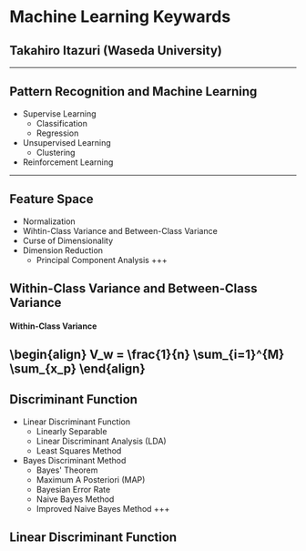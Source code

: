 # Machine Learning Keywards
## Takahiro Itazuri (Waseda University)
---
## Pattern Recognition and Machine Learning
- Supervise Learning
  - Classification
  - Regression
- Unsupervised Learning
  - Clustering
- Reinforcement Learning
---
## Feature Space
- Normalization
- Wihtin-Class Variance and Between-Class Variance
- Curse of Dimensionality
- Dimension Reduction
  - Principal Component Analysis
+++
## Within-Class Variance and Between-Class Variance
#### Within-Class Variance
\begin{align}
  V_w = \frac{1}{n} \sum_{i=1}^{M} \sum_{x_p}
\end{align}
---
## Discriminant Function
- Linear Discriminant Function
  - Linearly Separable
  - Linear Discriminant Analysis (LDA)
  - Least Squares Method
- Bayes Discriminant Method
  - Bayes' Theorem
  - Maximum A Posteriori (MAP)
  - Bayesian Error Rate
  - Naive Bayes Method
  - Improved Naive Bayes Method
+++
## Linear Discriminant Function


